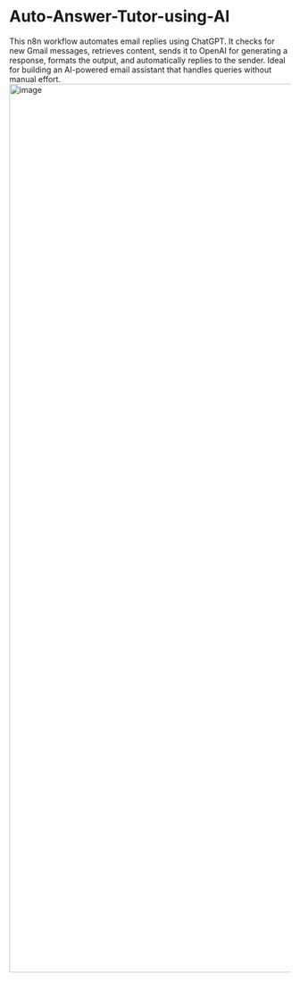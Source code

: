 # Auto-Answer-Tutor-using-AI
This n8n workflow automates email replies using ChatGPT. It checks for new Gmail messages, retrieves content, sends it to OpenAI for generating a response, formats the output, and automatically replies to the sender. Ideal for building an AI-powered email assistant that handles queries without manual effort.
<img width="2940" height="1591" alt="image" src="https://github.com/user-attachments/assets/88530292-f01e-489b-858a-e46c2c192373" />
